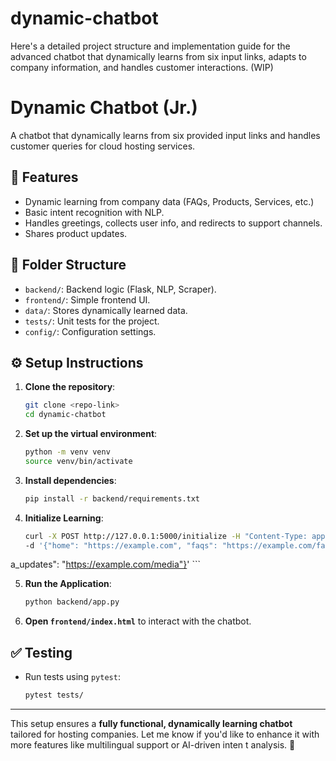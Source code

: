 # dynamic-chatbot
Here's a detailed project structure and implementation guide for the advanced chatbot that dynamically learns from six input links, adapts to company information, and handles customer interactions. (WIP)

# Dynamic Chatbot (Jr.)

A chatbot that dynamically learns from six provided input links and handles customer queries for cloud hosting services.

## 🚀 Features
- Dynamic learning from company data (FAQs, Products, Services, etc.)
- Basic intent recognition with NLP.
- Handles greetings, collects user info, and redirects to support channels.
- Shares product updates.

## 📂 Folder Structure
- `backend/`: Backend logic (Flask, NLP, Scraper).
- `frontend/`: Simple frontend UI.
- `data/`: Stores dynamically learned data.
- `tests/`: Unit tests for the project.
- `config/`: Configuration settings.

## ⚙️ Setup Instructions
1. **Clone the repository**:
    ```bash
    git clone <repo-link>
    cd dynamic-chatbot
    ```

2. **Set up the virtual environment**:
    ```bash
    python -m venv venv
    source venv/bin/activate
    ```

3. **Install dependencies**:
    ```bash
    pip install -r backend/requirements.txt
    ```

4. **Initialize Learning**:
    ```bash
    curl -X POST http://127.0.0.1:5000/initialize -H "Content-Type: application/json" \
    -d '{"home": "https://example.com", "faqs": "https://example.com/faqs", "products": "https://example.com/products", "services": "https://example.com/services", "about": "https://example.com/about", "medi
a_updates": "https://example.com/media"}'
    ```

5. **Run the Application**:
    ```bash
    python backend/app.py
    ```

6. **Open `frontend/index.html`** to interact with the chatbot.

## ✅ Testing
- Run tests using `pytest`:
    ```bash
    pytest tests/
    ```

---

This setup ensures a **fully functional, dynamically learning chatbot** tailored for hosting companies. Let me know if you'd like to enhance it with more features like multilingual support or AI-driven inten
t analysis. 🚀

